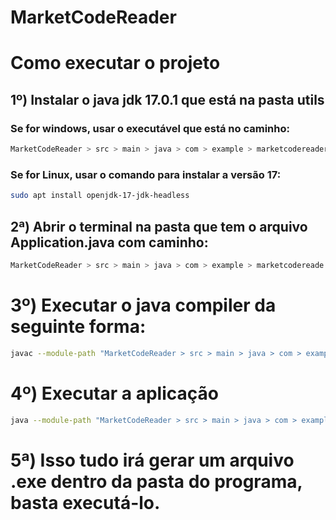 # MarketCodeReader

# Como executar o projeto


## 1º) Instalar o java jdk 17.0.1 que está na pasta utils
### Se for windows, usar o executável que está no caminho: 
```bash
MarketCodeReader > src > main > java > com > example > marketcodereader > utils
```
### Se for Linux, usar o comando para instalar a versão 17:
```bash
sudo apt install openjdk-17-jdk-headless
```
## 2ª) Abrir o terminal na pasta que tem o arquivo **Application.java** com caminho: 
```bash
MarketCodeReader > src > main > java > com > example > marketcodereade
```
# 3º) Executar o java compiler da seguinte forma:
```bash
javac --module-path "MarketCodeReader > src > main > java > com > example > marketcodereader > utils > javafx-sdk-17.0.2 > lib"(sem aspas) --add-modules javafx.controls,javafx.fxml Application.java
```
# 4º) Executar a aplicação
```bash
java --module-path "MarketCodeReader > src > main > java > com > example > marketcodereader > utils > javafx-sdk-17.0.2 > lib"(sem aspas) --add-modules javafx.controls,javafx.fxml Application
```
# 5ª) Isso tudo irá gerar um arquivo .exe dentro da pasta do programa, basta executá-lo.


